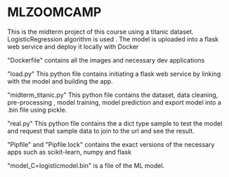 # MLZOOMCAMP
This is the midterm project of this course using a titanic dataset. LogisticRegression algorithm is used . The model is uploaded into a flask web service and deploy it locally with Docker

"Dockerfile" contains all the images and necessary dev applications

"load.py" This python file contains initiating a flask web service by linking with the model and building the app.

"midterm_titanic.py" This python file contains the dataset, data cleaning, pre-processing , model training, 
model prediction and export model into a .bin file using pickle.

"real.py" This python file contains the a dict type sample to test the model and request that sample data to 
join to the url and see the result. 

"Pipfile" and "Pipfile.lock" contains the exact versions of the necessary apps such as scikit-learn, 
numpy and flask

"model_C=logisticmodel.bin" is a file of the ML model. 


